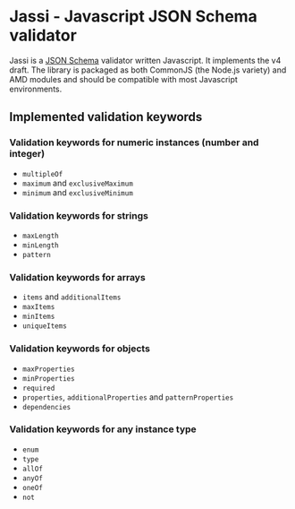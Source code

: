 # Jassi - Javascript JSON Schema validator

Jassi is a [JSON Schema](http://json-schema.org/) validator written Javascript. It implements the v4 draft.
The library is packaged as both CommonJS (the Node.js variety) and AMD modules and
should be compatible with most Javascript environments.

## Implemented validation keywords

### Validation keywords for numeric instances (number and integer)

* `multipleOf`
* `maximum` and `exclusiveMaximum`
* `minimum` and `exclusiveMinimum`

### Validation keywords for strings

* `maxLength`
* `minLength`
* `pattern`

### Validation keywords for arrays

* `items` and `additionalItems`
* `maxItems`
* `minItems`
* `uniqueItems`

### Validation keywords for objects

* `maxProperties`
* `minProperties`
* `required`
* `properties`, `additionalProperties` and `patternProperties`
* `dependencies`

### Validation keywords for any instance type

* `enum`
* `type`
* `allOf`
* `anyOf`
* `oneOf`
* `not`

